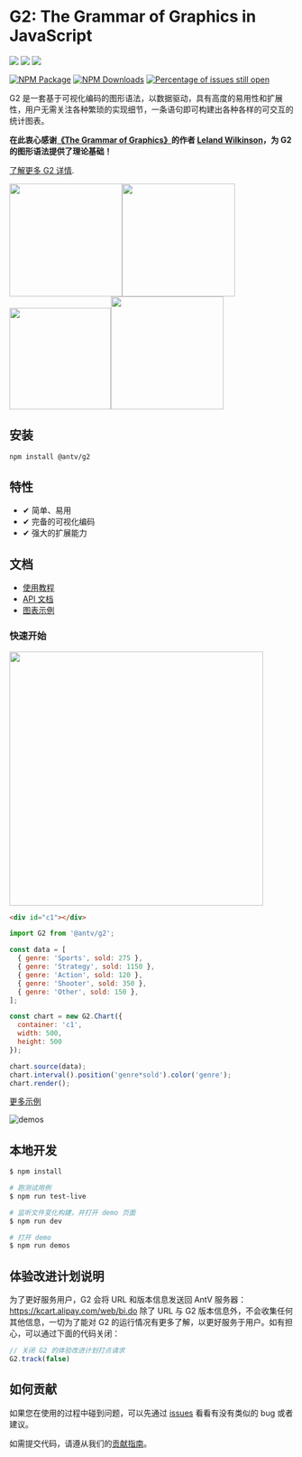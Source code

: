 # G2: The Grammar of Graphics in JavaScript

[![](https://img.shields.io/travis/antvis/g2.svg)](https://travis-ci.org/antvis/g2)
![](https://img.shields.io/badge/language-javascript-red.svg)
![](https://img.shields.io/badge/license-MIT-000000.svg)

[![NPM Package](https://img.shields.io/npm/v/@antv/g2.svg)](https://www.npmjs.com/package/@antv/g2)
[![NPM Downloads](http://img.shields.io/npm/dm/@antv/g2.svg)](https://npmjs.org/package/@antv/g2)
[![Percentage of issues still open](http://isitmaintained.com/badge/open/antvis/g2.svg)](http://isitmaintained.com/project/antvis/g2 "Percentage of issues still open")

G2 是一套基于可视化编码的图形语法，以数据驱动，具有高度的易用性和扩展性，用户无需关注各种繁琐的实现细节，一条语句即可构建出各种各样的可交互的统计图表。

**在此衷心感谢[《The Grammar of Graphics》](https://www.cs.uic.edu/~wilkinson/TheGrammarOfGraphics/GOG.html)的作者 [Leland Wilkinson](https://en.wikipedia.org/wiki/Leland_Wilkinson)，为 G2 的图形语法提供了理论基础！**

[了解更多 G2 详情](https://antv.alipay.com/zh-cn/g2/3.x/index.html).

<img src="https://gw.alipayobjects.com/zos/rmsportal/AOwgKIjknXfggPijmhym.gif" width="200"><img src="https://gw.alipayobjects.com/zos/rmsportal/nfiOREzMIsENrzUeLOGR.gif" width="200"><img src="https://gw.alipayobjects.com/zos/rmsportal/uZZmaudtKRnvUhmUdZSZ.gif" width="180"><img src="https://gw.alipayobjects.com/zos/rmsportal/ifSTXzrGbvtLRpnAvAiZ.gif" width="200">

## 安装

```bash
npm install @antv/g2
```

## 特性

- ✔︎ 简单、易用
- ✔︎ 完备的可视化编码
- ✔︎ 强大的扩展能力

## 文档

- [使用教程](https://antv.alipay.com/zh-cn/g2/3.x/tutorial/index.html)
- [API 文档](https://antv.alipay.com/zh-cn/g2/3.x/api/index.html)
- [图表示例](https://antv.alipay.com/zh-cn/g2/3.x/demo/index.html)

### 快速开始

<img src="https://gw.alipayobjects.com/zos/rmsportal/aHvVgFiBnGzzKCEjdVtL.png" width="450">

```html
<div id="c1"></div>
```

```js
import G2 from '@antv/g2';

const data = [
  { genre: 'Sports', sold: 275 },
  { genre: 'Strategy', sold: 1150 },
  { genre: 'Action', sold: 120 },
  { genre: 'Shooter', sold: 350 },
  { genre: 'Other', sold: 150 },
];

const chart = new G2.Chart({
  container: 'c1',
  width: 500,
  height: 500
});

chart.source(data);
chart.interval().position('genre*sold').color('genre');
chart.render();
```

[更多示例](https://antv.alipay.com/zh-cn/g2/3.x/demo/index.html)

![demos](https://user-images.githubusercontent.com/1655789/34187141-d800fe94-e56a-11e7-878a-4dc0e4f538d9.png)

## 本地开发

```bash
$ npm install

# 跑测试用例
$ npm run test-live

# 监听文件变化构建，并打开 demo 页面
$ npm run dev

# 打开 demo
$ npm run demos
```

## 体验改进计划说明
为了更好服务用户，G2 会将 URL 和版本信息发送回 AntV 服务器：
https://kcart.alipay.com/web/bi.do
除了 URL 与 G2 版本信息外，不会收集任何其他信息，一切为了能对 G2 的运行情况有更多了解，以更好服务于用户。如有担心，可以通过下面的代码关闭：
```js
// 关闭 G2 的体验改进计划打点请求
G2.track(false)
```

## 如何贡献

如果您在使用的过程中碰到问题，可以先通过 [issues](https://github.com/antvis/g2/issues) 看看有没有类似的 bug 或者建议。

如需提交代码，请遵从我们的[贡献指南](https://github.com/antvis/g2/blob/master/CONTRIBUTING.md)。
